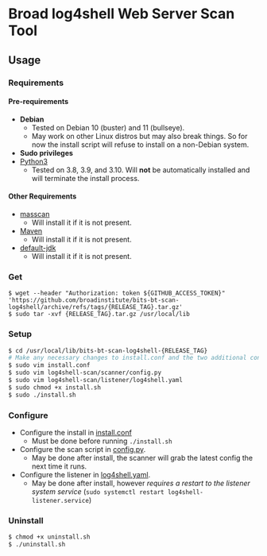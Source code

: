 # Broad log4shell Web Server Scan Tool

## Usage

### Requirements

#### Pre-requirements
- **Debian**
  - Tested on Debian 10 (buster) and 11 (bullseye).
  - May work on other Linux distros but may also break things. So for now the install script will refuse to install on a non-Debian system.
- **Sudo privileges**
- [Python3](https://www.python.org/downloads/)
  - Tested on 3.8, 3.9, and 3.10. Will **not** be automatically installed and will terminate the install process.

#### Other Requirements

- [masscan](https://github.com/robertdavidgraham/masscan)
  - Will install it if it is not present.
- [Maven](https://packages.debian.org/bullseye/maven)
  - Will install it if it is not present.
- [default-jdk](https://packages.debian.org/bullseye/default-jdk)
  - Will install it if it is not present.

### Get

```
$ wget --header "Authorization: token ${GITHUB_ACCESS_TOKEN}" 'https://github.com/broadinstitute/bits-bt-scan-log4shell/archive/refs/tags/{RELEASE_TAG}.tar.gz'
$ sudo tar -xvf {RELEASE_TAG}.tar.gz /usr/local/lib
```

### Setup

```bash
$ cd /usr/local/lib/bits-bt-scan-log4shell-{RELEASE_TAG}
# Make any necessary changes to install.conf and the two additional config files listed below.
$ sudo vim install.conf
$ sudo vim log4shell-scan/scanner/config.py
$ sudo vim log4shell-scan/listener/log4shell.yaml
$ sudo chmod +x install.sh
$ sudo ./install.sh
```

### Configure

- Configure the install in [install.conf](/install.conf)
  - Must be done before running `./install.sh`
- Configure the scan script in [config.py](./log4shell-scan/scanner/config.py).
  - May be done after install, the scanner will grab the latest config the next time it runs.
- Configure the listener in [log4shell.yaml](./log4shell-scan/listener/log4shell.yaml).
  - May be done after install, however *requires a restart to the listener system service* (`sudo systemctl restart log4shell-listener.service`)

### Uninstall

```bash
$ chmod +x uninstall.sh
$ ./uninstall.sh
```
